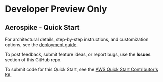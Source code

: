 # Developer Preview Only
## Aerospike - Quick Start

<!--
# Launch into a new VPC
[Launch into a new VPC](https://fwd.aws/d6nX8?)

# Launch into an existing VPC
[Launch into an existing VPC](https://fwd.aws/vM8jA?)

//-->

For architectural details, step-by-step instructions, and customization options, see the [deployment guide](https://aws-quickstart.github.io/quickstart-aerospike/).

To post feedback, submit feature ideas, or report bugs, use the **Issues** section of this GitHub repo. 

To submit code for this Quick Start, see the [AWS Quick Start Contributor's Kit](https://aws-quickstart.github.io/).
